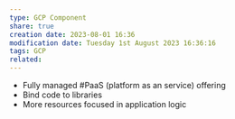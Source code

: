 ```yaml
---
type: GCP Component 
share: true
creation date: 2023-08-01 16:36
modification date: Tuesday 1st August 2023 16:36:16
tags: GCP
related:
---
```


- Fully managed #PaaS (platform as an service) offering
- Bind code to libraries
- More resources focused in application logic